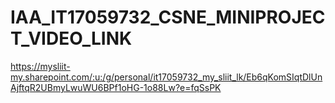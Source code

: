 # IAA_IT17059732_CSNE_MINIPROJECT_VIDEO_LINK
https://mysliit-my.sharepoint.com/:u:/g/personal/it17059732_my_sliit_lk/Eb6qKomSIqtDlUnAjftqR2UBmyLwuWU6BPf1oHG-1o88Lw?e=fqSsPK
